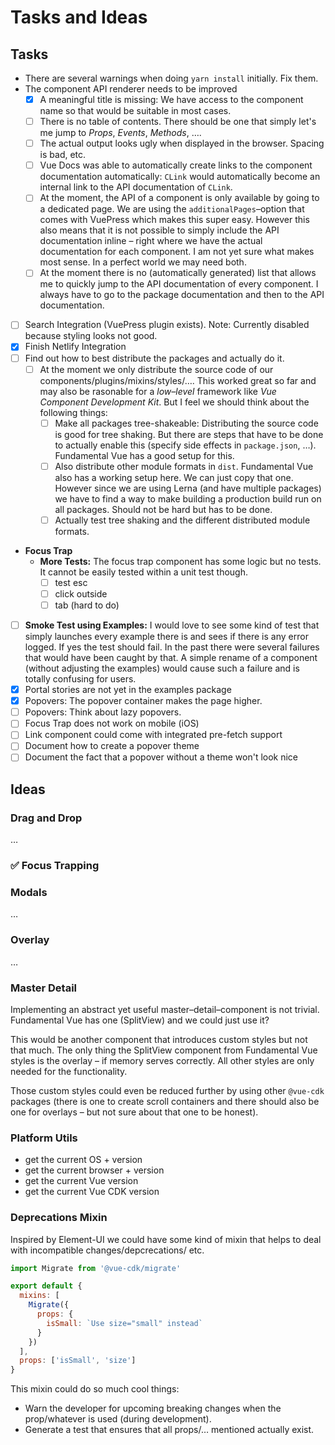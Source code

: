 # Tasks and Ideas

## Tasks
- There are several warnings when doing `yarn install` initially. Fix them.
- The component API renderer needs to be improved
  - [x] A meaningful title is missing: We have access to the component name so that would be suitable in most cases.
  - [ ] There is no table of contents. There should be one that simply let's me jump to *Props*, *Events*, *Methods*, ….
  - [ ] The actual output looks ugly when displayed in the browser. Spacing is bad, etc.
  - [ ] Vue Docs was able to automatically create links to the component documentation automatically: `CLink` would automatically become an internal link to the API documentation of `CLink`.
  - [ ] At the moment, the API of a component is only available by going to a dedicated page. We are using the `additionalPages`–option that comes with VuePress which makes this super easy. However this also means that it is not possible to simply include the API documentation inline – right where we have the actual documentation for each component. I am not yet sure what makes most sense. In a perfect world we may need both.
  - [ ] At the moment there is no (automatically generated) list that allows me to quickly jump to the API documentation of every component. I always have to go to the package documentation and then to the API documentation.
- [ ] Search Integration (VuePress plugin exists). Note: Currently disabled because styling looks not good.
- [x] Finish Netlify Integration
- [ ] Find out how to best distribute the packages and actually do it.
  - [ ] At the moment we only distribute the source code of our components/plugins/mixins/styles/…. This worked great so far and may also be rasonable for a *low–level* framework like *Vue Component Development Kit*. But I feel we should think about the following things:
    - [ ] Make all packages tree-shakeable: Distributing the source code is good for tree shaking. But there are steps that have to be done to actually enable this (specify side effects in `package.json`, …). Fundamental Vue has a good setup for this.
    - [ ] Also distribute other module formats in `dist`. Fundamental Vue also has a working setup here. We can just copy that one. However since we are using Lerna (and have multiple packages) we have to find a way to make building a production build run on all packages. Should not be hard but has to be done.
    - [ ] Actually test tree shaking and the different distributed module formats.
- **Focus Trap**
  - **More Tests:** The focus trap component has some logic but no tests. It cannot be easily tested within a unit test though.
    - [ ] test esc
    - [ ] click outside
    - [ ] tab (hard to do)
- [ ] **Smoke Test using Examples:** I would love to see some kind of test that simply launches every example there is and sees if there is any error logged. If yes the test should fail. In the past there were several failures that would have been caught by that. A simple rename of a component (without adjusting the examples) would cause such a failure and is totally confusing for users.
- [x] Portal stories are not yet in the examples package
- [x] Popovers: The popover container makes the page higher.
- [ ] Popovers: Think about lazy popovers.
- [ ] Focus Trap does not work on mobile (iOS)
- [ ] Link component could come with integrated pre-fetch support
- [ ] Document how to create a popover theme
- [ ] Document the fact that a popover without a theme won't look nice

## Ideas

### Drag and Drop
…

### ✅ Focus Trapping

### Modals
…

### Overlay
…

### Master Detail
Implementing an abstract yet useful master–detail–component is not trivial. Fundamental Vue has one (SplitView) and we could just use it?

This would be another component that introduces custom styles but not that much. The only thing the SplitView component from Fundamental Vue styles is the overlay – if memory serves correctly. All other styles are only needed for the functionality.

Those custom styles could even be reduced further by using other `@vue-cdk` packages (there is one to create scroll containers and there should also be one for overlays – but not sure about that one to be honest).

### Platform Utils
- get the current OS + version
- get the current browser + version
- get the current Vue version
- get the current Vue CDK version

### Deprecations Mixin
Inspired by Element-UI we could have some kind of mixin that helps to deal with incompatible changes/depcrecations/ etc.

```js
import Migrate from '@vue-cdk/migrate'

export default {
  mixins: [
    Migrate({
      props: {
        isSmall: `Use size="small" instead`
      }
    })
  ],
  props: ['isSmall', 'size']
}
```

This mixin could do so much cool things:

- Warn the developer for upcoming breaking changes when the prop/whatever is used (during development).
- Generate a test that ensures that all props/… mentioned actually exist.